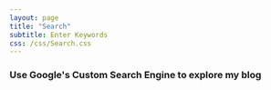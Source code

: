 ```yaml
---
layout: page
title: "Search"
subtitle: Enter Keywords
css: /css/Search.css
---
```


### Use Google's Custom Search Engine to explore my blog

<div id="google-custom-search">
<!--
<script>
  (function() {
    var cx = '006356838477834478456:wlqkkiamvtm';
    var gcse = document.createElement('script');
    gcse.type = 'text/javascript';
    gcse.async = true;
    gcse.src = 'https://cse.google.com/cse.js?cx=' + cx;
    var s = document.getElementsByTagName('script')[0];
    s.parentNode.insertBefore(gcse, s);
  })();
</script>
<gcse:searchbox></gcse:searchbox>
<gcse:searchresults></gcse:searchresults>
-->
<script async src="https://cse.google.com/cse.js?cx=003037785403425227493:tab9sattetg"></script>
<div class="gcse-search"></div>
</div>
